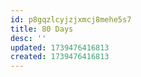 ```yaml
---
id: p8gqzlcyjzjxmcj8mehe5s7
title: 80 Days
desc: ''
updated: 1739476416813
created: 1739476416813
---
```

